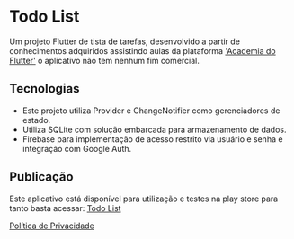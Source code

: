 # Todo List

Um projeto Flutter de tista de tarefas, desenvolvido a partir de conhecimentos adquiridos assistindo aulas da plataforma ['Academia do Flutter'](https://academiadoflutter.com.br) o aplicativo não tem nenhum fim comercial.

## Tecnologias

* Este projeto utiliza Provider e ChangeNotifier como gerenciadores de estado. 
* Utiliza SQLite com solução embarcada para armazenamento de dados.
* Firebase para implementação de acesso restrito via usuário e senha e integração com Google Auth.

## Publicação

Este aplicativo está disponível para utilização e testes na play store para tanto basta acessar: [Todo List](https://play.google.com/store/apps/details?id=br.com.albinomoreira.todo_list)

[Política de Privacidade](https://albinoueg.github.io/todo_list_politica_privacidade/)